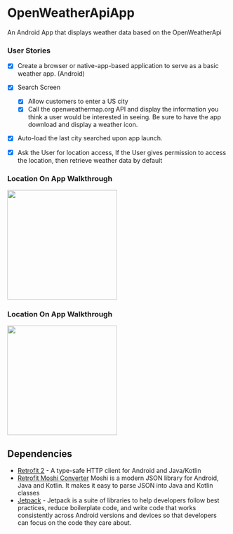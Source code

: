 # OpenWeatherApiApp
An Android App that displays weather data based on the OpenWeatherApi

### User Stories

- [x] Create a browser or native-app-based application to serve as a basic weather app. (Android)
- [x] Search Screen
  - [x] Allow customers to enter a US city
  - [x] Call the openweathermap.org API and display the information you think a user would be interested in seeing. Be sure to have the app download and display a weather icon.
- [x] Auto-load the last city searched upon app launch.
- [x] Ask the User for location access, If the User gives permission to access the location, then retrieve weather data by default
  

### Location On App Walkthrough

<img src="https://i.imgur.com/hqcPzDH.gif" width=250><br>

### Location On App Walkthrough

<img src="https://i.imgur.com/fPVlKov.gif" width=250><br>

## Dependencies
- [Retrofit 2](https://square.github.io/retrofit/) - A type-safe HTTP client for Android and Java/Kotlin
- [Retrofit Moshi Converter](https://github.com/square/moshi/) Moshi is a modern JSON library for Android, Java and Kotlin. It makes it easy to parse JSON into Java and Kotlin classes
- [Jetpack](https://developer.android.com/jetpack) - Jetpack is a suite of libraries to help developers follow best practices, reduce boilerplate code, and write code that works consistently across Android versions and devices so that developers can focus on the code they care about.
